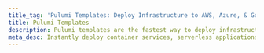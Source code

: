 ```yaml
---
title_tag: 'Pulumi Templates: Deploy Infrastructure to AWS, Azure, & Google Cloud'
title: Pulumi Templates
description: Pulumi templates are the fastest way to deploy infrastructure to AWS, Azure, and Google Cloud. After deploying, you can easily modify the infrastructure by updating the code in TypeScript, Python, Go, Java, .NET/C#, or YAML.
meta_desc: Instantly deploy container services, serverless applications, K8s clusters, and more to AWS, Azure, and Google Cloud with Pulumi templates. 
---
```

